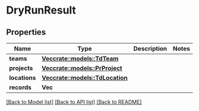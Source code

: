 # DryRunResult

## Properties

Name | Type | Description | Notes
------------ | ------------- | ------------- | -------------
**teams** | [**Vec<crate::models::TdTeam>**](TD_Team.md) |  | 
**projects** | [**Vec<crate::models::PrProject>**](PR_Project.md) |  | 
**locations** | [**Vec<crate::models::TdLocation>**](TD_Location.md) |  | 
**records** | **Vec<String>** |  | 

[[Back to Model list]](../README.md#documentation-for-models) [[Back to API list]](../README.md#documentation-for-api-endpoints) [[Back to README]](../README.md)


